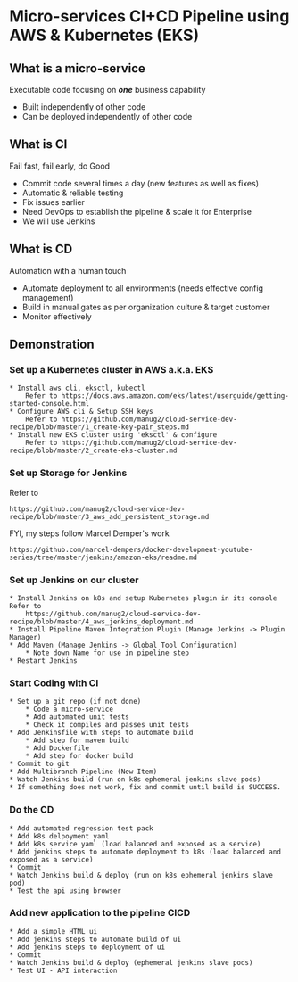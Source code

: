 # Micro-services CI+CD Pipeline using AWS & Kubernetes (EKS) #

## What is a micro-service ##
Executable code focusing on ***one*** business capability
* Built independently of other code
* Can be deployed independently of other code

## What is CI ##
Fail fast, fail early, do Good
* Commit code several times a day (new features as well as fixes)
* Automatic & reliable testing
* Fix issues earlier
* Need DevOps to establish the pipeline & scale it for Enterprise
* We will use Jenkins

## What is CD ##
Automation with a human touch
* Automate deployment to all environments (needs effective config management)
* Build in manual gates as per organization culture & target customer
* Monitor effectively

## Demonstration ##

### Set up a Kubernetes cluster in AWS a.k.a. EKS ###
    * Install aws cli, eksctl, kubectl
        Refer to https://docs.aws.amazon.com/eks/latest/userguide/getting-started-console.html
    * Configure AWS cli & Setup SSH keys
        Refer to https://github.com/manug2/cloud-service-dev-recipe/blob/master/1_create-key-pair_steps.md
    * Install new EKS cluster using 'eksctl' & configure
        Refer to https://github.com/manug2/cloud-service-dev-recipe/blob/master/2_create-eks-cluster.md
        
### Set up Storage for Jenkins ###
Refer to 

    https://github.com/manug2/cloud-service-dev-recipe/blob/master/3_aws_add_persistent_storage.md

FYI, my steps follow Marcel Demper's work

    https://github.com/marcel-dempers/docker-development-youtube-series/tree/master/jenkins/amazon-eks/readme.md

### Set up Jenkins on our cluster ###
    * Install Jenkins on k8s and setup Kubernetes plugin in its console 
    Refer to 
        https://github.com/manug2/cloud-service-dev-recipe/blob/master/4_aws_jenkins_deployment.md
    * Install Pipeline Maven Integration Plugin (Manage Jenkins -> Plugin Manager)
    * Add Maven (Manage Jenkins -> Global Tool Configuration)
        * Note down Name for use in pipeline step 
    * Restart Jenkins

### Start Coding with CI ###
    * Set up a git repo (if not done)
        * Code a micro-service
        * Add automated unit tests
        * Check it compiles and passes unit tests
    * Add Jenkinsfile with steps to automate build
        * Add step for maven build
        * Add Dockerfile
        * Add step for docker build
    * Commit to git
    * Add Multibranch Pipeline (New Item)
    * Watch Jenkins build (run on k8s ephemeral jenkins slave pods)
    * If something does not work, fix and commit until build is SUCCESS.
        
### Do the CD ###
    * Add automated regression test pack
    * Add k8s delpoyment yaml
    * Add k8s service yaml (load balanced and exposed as a service)
    * Add jenkins steps to automate deployment to k8s (load balanced and exposed as a service)
    * Commit
    * Watch Jenkins build & deploy (run on k8s ephemeral jenkins slave pod)
    * Test the api using browser

        
### Add new application to the pipeline CICD ###
    * Add a simple HTML ui
    * Add jenkins steps to automate build of ui
    * Add jenkins steps to deployment of ui
    * Commit
    * Watch Jenkins build & deploy (ephemeral jenkins slave pods)
    * Test UI - API interaction
